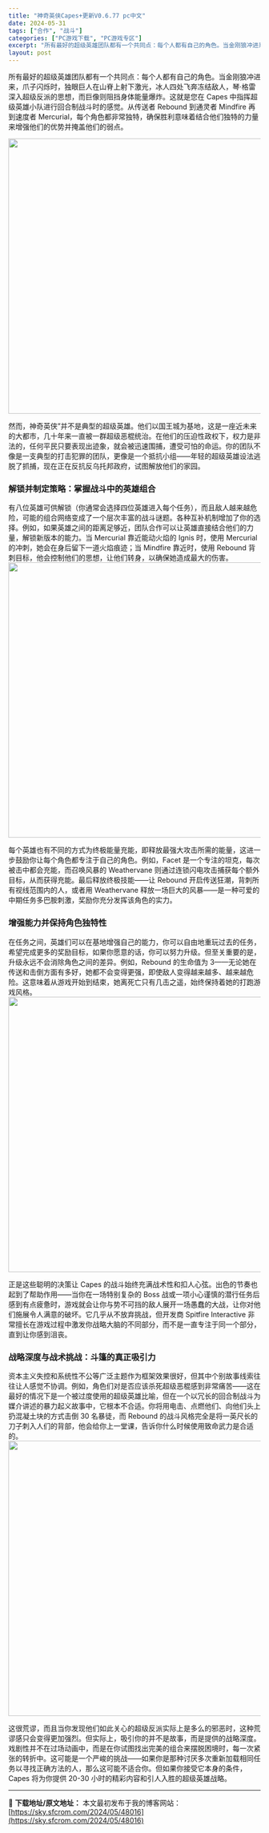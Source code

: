 ```yaml
---
title: "神奇英侠Capes+更新V0.6.77 pc中文"
date: 2024-05-31
tags: ["合作", "战斗"]
categories: ["PC游戏下载", "PC游戏专区"]
excerpt: "所有最好的超级英雄团队都有一个共同点：每个人都有自己的角色。当金刚狼冲进来，爪子闪烁时，独眼巨人在山脊上射下激光，冰人四处飞奔冻结敌人，琴·格雷深入超级反派的思想，而巨像则阻挡身体能量爆炸。这就是您在 Capes 中指挥超级英雄小队进行回合制战斗时的感觉。从传送者 Rebound 到通灵者 Mind&hellip;"
layout: post
---
```


所有最好的超级英雄团队都有一个共同点：每个人都有自己的角色。当金刚狼冲进来，爪子闪烁时，独眼巨人在山脊上射下激光，冰人四处飞奔冻结敌人，琴·格雷深入超级反派的思想，而巨像则阻挡身体能量爆炸。这就是您在 Capes 中指挥超级英雄小队进行回合制战斗时的感觉。从传送者 Rebound 到通灵者 Mindfire 再到速度者 Mercurial，每个角色都非常独特，确保胜利意味着结合他们独特的力量来增强他们的优势并掩盖他们的弱点。

<img class="aligncenter size-full wp-image-48020" src="https://sky.sfcrom.com/wp-content/uploads/2024/05/2024053100334868.jpg" alt="" width="1000" height="550" />

<span>然而，神奇英侠”并不是典型的超级英雄。他们以国王城为基地，这是一座近未来的大都市，几十年来一直被一群超级恶棍统治。在他们的压迫性政权下，权力是非法的，任何平民只要表现出迹象，就会被迅速围捕，遭受可怕的命运。你的团队不像是一支典型的打击犯罪的团队，更像是一个抵抗小组——年轻的超级英雄设法逃脱了抓捕，现在正在反抗反乌托邦政府，试图解放他们的家园。</span>
<h3><span>解锁并制定策略：掌握战斗中的英雄组合</span></h3>
<span>有八位英雄可供解锁（你通常会选择四位英雄进入每个任务），而且敌人越来越危险，可能的组合网络变成了一个层次丰富的战斗谜题。各种互补机制增加了你的选择。例如，如果英雄之间的距离足够近，团队合作可以让英雄直接结合他们的力量，解锁新版本的能力。当 Mercurial 靠近能动火焰的 Ignis 时，使用 Mercurial 的冲刺，她会在身后留下一道火焰痕迹；当 Mindfire 靠近时，使用 Rebound 背刺目标，他会控制他们的思想，让他们转身，以确保她造成最大的伤害。</span>

<img class="aligncenter size-full wp-image-48019" src="https://sky.sfcrom.com/wp-content/uploads/2024/05/2024053100334650.jpg" alt="" width="1000" height="550" />

<span>每个英雄也有不同的方式为终极能量充能，即释放最强大攻击所需的能量，这进一步鼓励你让每个角色都专注于自己的角色。例如，Facet 是一个专注的坦克，每次被击中都会充能，而召唤风暴的 Weathervane 则通过连锁闪电攻击捕获每个额外目标，从而获得充能。最后释放终极技能——让 Rebound 开启传送狂潮，背刺所有视线范围内的人，或者用 Wea​​thervane 释放一场巨大的风暴——是一种可爱的中期任务多巴胺刺激，奖励你充分发挥该角色的实力。</span>
<h3><span>增强能力并保持角色独特性</span></h3>
<span>在任务之间，英雄们可以在基地增强自己的能力，你可以自由地重玩过去的任务，希望完成更多的奖励目标，如果你愿意的话，你可以努力升级。但至关重要的是，升级永远不会消除角色之间的差异。例如，Rebound 的生命值为 3——无论她在传送和击倒方面有多好，她都不会变得更强，即使敌人变得越来越多、越来越危险。这意味着从游戏开始到结束，她离死亡只有几击之遥，始终保持着她的打跑游戏风格。</span>

<img class="aligncenter size-full wp-image-48018" src="https://sky.sfcrom.com/wp-content/uploads/2024/05/2024053100334521.jpg" alt="" width="1000" height="550" />

<span>正是这些聪明的决策让 Capes 的战斗始终充满战术性和扣人心弦。出色的节奏也起到了帮助作用——当你在一场特别复杂的 Boss 战或一项小心谨慎的潜行任务后感到有点疲惫时，游戏就会让你与势不可挡的敌人展开一场愚蠢的大战，让你对他们施展令人满意的破坏。它几乎从不放弃挑战，但开发商 Spitfire Interactive 非常擅长在游戏过程中激发你战略大脑的不同部分，而不是一直专注于同一个部分，直到让你感到沮丧。</span>
<h3><span>战略深度与战术挑战：斗篷的真正吸引力</span></h3>
<span>资本主义失控和系统性不公等广泛主题作为框架效果很好，但其中个别故事线索往往让人感觉不协调。例如，角色们对是否应该杀死超级恶棍感到非常痛苦——这在最好的情况下是一个被过度使用的超级英雄比喻，但在一个以冗长的回合制战斗为媒介讲述的暴力起义故事中，它根本不合适。你将用电击、点燃他们、向他们头上扔混凝土块的方式击倒 30 名暴徒，而 Rebound 的战斗风格完全是将一英尺长的刀子刺入人们的背部，他会给你上一堂课，告诉你什么时候使用致命武力是合适的。</span>

<img class="aligncenter size-full wp-image-48017" src="https://sky.sfcrom.com/wp-content/uploads/2024/05/2024053100334476.jpg" alt="" width="1000" height="550" />

这很荒谬，而且当你发现他们如此关心的超级反派实际上是多么的邪恶时，这种荒谬感只会变得更加强烈。但实际上，吸引你的并不是故事，而是提供的战略深度。戏剧性并不在过场动画中，而是在你试图找出完美的组合来摆脱困境时，每一次紧张的转折中。这可能是一个严峻的挑战——如果你是那种讨厌多次重新加载相同任务以寻找正确方法的人，那么这可能不适合你。但如果你接受它本身的条件，Capes 将为你提供 20-30 小时的精彩内容和引人入胜的超级英雄战略。

---
📖 **下载地址/原文地址：** 本文最初发布于我的博客网站：[https://sky.sfcrom.com/2024/05/48016](https://sky.sfcrom.com/2024/05/48016)
